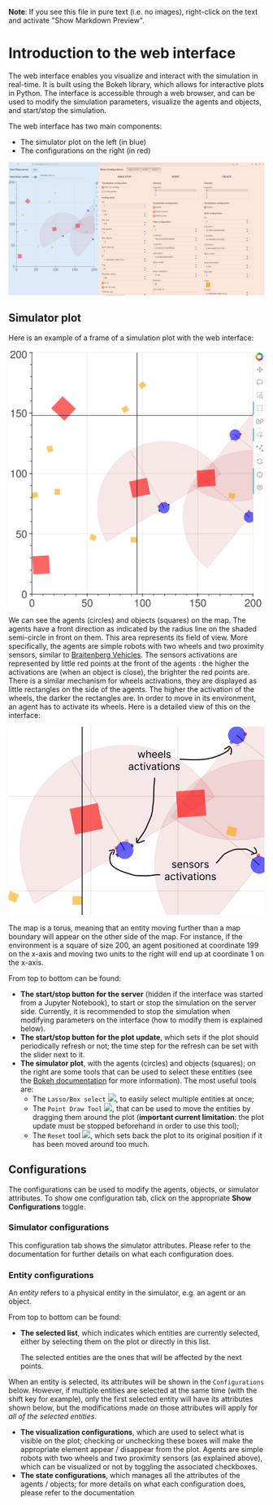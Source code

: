 **Note**: If you see this file in pure text (i.e. no images), right-click on the text and activate "Show Markdown Preview".

# Introduction to the web interface

The web interface enables you visualize and interact with the simulation in real-time. It is built using the Bokeh library, which allows for interactive plots in Python. The interface is accessible through a web browser, and can be used to modify the simulation parameters, visualize the agents and objects, and start/stop the simulation.

The web interface has two main components:
- The simulator plot on the left (in blue)
- The configurations on the right (in red)

![web_interface](../../images/web_interface/web_interface.png "Interface")

## Simulator plot

Here is an example of a frame of a simulation plot with the web interface:

![web_interface](../../images/web_interface/vivarium_scene.png "scene")

We can see the agents (circles) and objects (squares) on the map. The agents have a front direction as indicated by the radius line on the shaded semi-circle in front on them. This area represents its field of view. More specifically, the agents are simple robots with two wheels and two proximity sensors, similar to [Braitenberg Vehicles](https://en.wikipedia.org/wiki/Braitenberg_vehicle). The sensors activations are represented by little red points at the front of the agents : the higher the activations are (when an object is close), the brighter the red points are. There is a similar mechanism for wheels activations, they are displayed as little rectangles on the side of the agents. The higher the activation of the wheels, the darker the rectangles are.
In order to move in its environment, an agent has to activate its wheels. Here is a detailed view of this on the interface:

![web_interface](../../images/web_interface/agents_details.png "agents")

The map is a torus, meaning that an entity moving further than a map boundary will appear on the other side of the map. For instance, if the environment is a square of size 200, an agent positioned at coordinate 199 on the x-axis and moving two units to the right will end up at coordinate 1 on the x-axis.

From top to bottom can be found:

- **The start/stop button for the server** (hidden if the interface was started from a Jupyter Notebook), to start or stop the simulation on the server side. Currently, it is recommended to stop the simulation when modifying parameters on the interface (how to modify them is explained below).
- **The start/stop button for the plot update**, which sets if the plot should periodically refresh or not; the time step for the refresh can be set with the slider next to it.
- **The simulator plot**, with the agents (circles) and objects (squares); on the right are some tools that can be used to select these entities (see the [Bokeh documentation](https://docs.bokeh.org/en/latest/docs/user_guide/interaction/tools.html#ug-interaction-tools-pandrag) for more information). The most useful tools are:
    - The `Lasso/Box select` ![](https://docs.bokeh.org/en/latest/_images/LassoSelect.png), to easily select multiple entities at once;
    - The `Point Draw Tool` ![](https://docs.bokeh.org/en/latest/_images/PointDraw.png), that can be used to move the entities by dragging them around the plot (**important current limitation**: the plot update must be stopped beforehand in order to use this tool);
    - The `Reset` tool ![](https://docs.bokeh.org/en/latest/_images/Reset.png), which sets back the plot to its original position if it has been moved around too much.

## Configurations

<!-- TODO: add a tutorial on what each attribute does -->
The configurations can be used to modify the agents, objects, or simulator attributes.
To show one configuration tab, click on the appropriate **Show Configurations** toggle.

### Simulator configurations
This configuration tab shows the simulator attributes. Please refer to the documentation for further details on what each configuration does.

### Entity configurations
An *entity* refers to a physical entity in the simulator, e.g. an agent or an object.

From top to bottom can be found:
- **The selected list**, which indicates which entities are currently selected, either by selecting them on the plot or directly in this list.

    The selected entities are the ones that will be affected by the next points.

  
When an entity is selected, its attributes will be shown in the `Configurations` below. However, if multiple entities are selected at the same time (with the shift key for example), only the first selected entity will have its attributes shown below, but the modifications made on those attributes will apply for *all of the selected entities*.

- **The visualization configurations**, which are used to select what is visible on the plot; checking or unchecking these boxes will make the appropriate element appear / disappear from the plot. Agents are simple robots with two wheels and two proximity sensors (as explained above), which can be visualized or not by toggling the associated checkboxes.
- **The state configurations**, which manages all the attributes of the agents / objects; for more details on what each configuration does, please refer to the documentation

<!-- TODO: replace this old part with a new one enabling to control the simulation from the interface for example -->
<!-- 
## Example case

Now to try and use the interface, we can start with a simple scenario with predators and preys. We will have big predators and small fast preys.

### Setup

Before modifying the attributes, stop the server with the **Start/Stop server** button.

1. First, select a few agents either with the **Selected** list or by selecting them on the plot.
2. Now search for `Behavior` attribute in the **AgentConfig** part, click on the dropdown menu and select `FEAR`. Agents with a `FEAR` behavior will move away from others.
3. Find the `Diameter` attribute and reduce it, to 3 for example. You can directly observe the change of size on the selected agents in the simulator plot.
4. Set the `Speed mul` value to 2. This will make the selected agents move twice faster as the other (i.e. preys will move faster than predators).
5. Go down to find the `Color` attribute and set a color that you think fits the `FEAR` behavior, such as blue or green.
6. Repeat steps 1-5 with the other agents, give them the `AGGRESSION` behavior, increase their size, make them slower than the preys and a different color. `AGGRESSION` makes the agents go to the nearest entity they can see.

If you stopped the server, you can start it again, and you should see the predators following the preys, while the preys avoid the other agents! -->